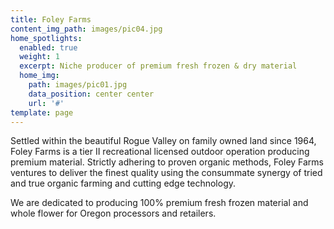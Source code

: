 ```yaml
---
title: Foley Farms
content_img_path: images/pic04.jpg
home_spotlights:
  enabled: true
  weight: 1
  excerpt: Niche producer of premium fresh frozen & dry material
  home_img:
    path: images/pic01.jpg
    data_position: center center
    url: '#'
template: page
---
```

Settled within the beautiful Rogue Valley on family owned land since 1964, Foley Farms is a tier  II recreational licensed outdoor operation producing premium material.  Strictly adhering to proven organic methods, Foley Farms ventures to deliver the finest quality using the consummate synergy of tried and true organic farming and cutting edge technology.  

We are dedicated to producing 100% premium fresh frozen material and whole flower for Oregon processors and retailers.